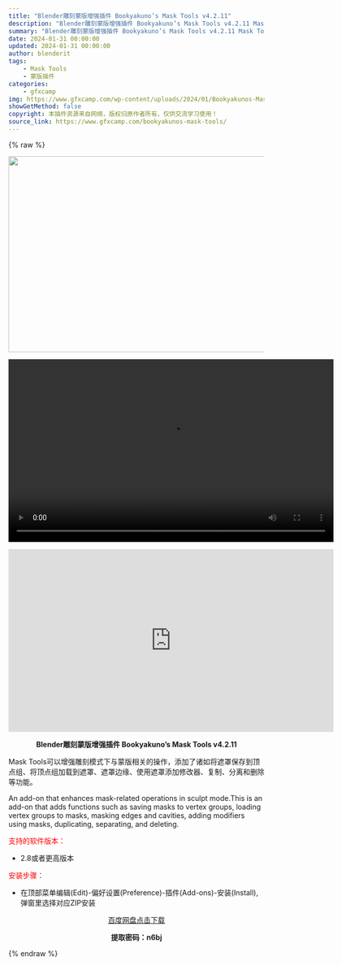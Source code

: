 ```yaml
---
title: "Blender雕刻蒙版增强插件 Bookyakuno’s Mask Tools v4.2.11"
description: "Blender雕刻蒙版增强插件 Bookyakuno’s Mask Tools v4.2.11 Mask Tools可以增强雕刻模式下与蒙版相关的操作，添加了诸如将遮罩保存到顶点组、将顶点组加载到遮罩..."
summary: "Blender雕刻蒙版增强插件 Bookyakuno’s Mask Tools v4.2.11 Mask Tools可以增强雕刻模式下与蒙版相关的操作，添加了诸如将遮罩保存到顶点组、将顶点组加载到遮罩..."
date: 2024-01-31 00:00:00
updated: 2024-01-31 00:00:00
author: blenderit
tags: 
    - Mask Tools
    - 蒙版插件
categories:
    - gfxcamp
img: https://www.gfxcamp.com/wp-content/uploads/2024/01/Bookyakunos-Mask-Tools-v4.2.11.jpg
showGetMethod: false
copyright: 本插件资源来自网络，版权归原作者所有，仅供交流学习使用！
source_link: https://www.gfxcamp.com/bookyakunos-mask-tools/
---
```


{% raw %}
<div><p><img decoding="async" class="aligncenter size-full wp-image-118223" src="https://www.gfxcamp.com/wp-content/uploads/2024/01/Bookyakunos-Mask-Tools-v4.2.11.jpg" data-src="https://www.gfxcamp.com/wp-content/uploads/2024/01/Bookyakunos-Mask-Tools-v4.2.11.jpg" alt="" width="640" height="386" data-srcset="https://www.gfxcamp.com/wp-content/uploads/2024/01/Bookyakunos-Mask-Tools-v4.2.11.jpg 640w, https://www.gfxcamp.com/wp-content/uploads/2024/01/Bookyakunos-Mask-Tools-v4.2.11-150x90.jpg 150w" data-sizes="(max-width: 640px) 100vw, 640px"><br>
</p><center><div style="width: 640px;" class="wp-video"><!--[if lt IE 9]><script>document.createElement('video');</script><![endif]-->
<video class="wp-video-shortcode" id="video-118222-1" width="640" height="360" preload="true" controls="controls"><source type="video/mp4" src="http://cloud.video.taobao.com/play/u/null/p/1/e/6/t/1/448516057052.mp4?_=1"></source><a href="http://cloud.video.taobao.com/play/u/null/p/1/e/6/t/1/448516057052.mp4">http://cloud.video.taobao.com/play/u/null/p/1/e/6/t/1/448516057052.mp4</a></video></div></center><p style="text-align: center;"><iframe loading="lazy" src="https://player.youku.com/embed/XNjM2NjIxMDI5Ng==" width="640" height="360" frameborder="0" allowfullscreen="allowfullscreen" data-mce-fragment="1"></iframe></p><p style="text-align: center;"><strong>Blender雕刻蒙版增强插件 Bookyakuno’s Mask Tools v4.2.11</strong></p><p>Mask Tools可以增强雕刻模式下与蒙版相关的操作，添加了诸如将遮罩保存到顶点组、将顶点组加载到遮罩、遮罩边缘、使用遮罩添加修改器、复制、分离和删除等功能。</p><p>An add-on that enhances mask-related operations in sculpt mode.This is an add-on that adds functions such as saving masks to vertex groups, loading vertex groups to masks, masking edges and cavities, adding modifiers using masks, duplicating, separating, and deleting.</p><p><span style="color: #ff0000;">支持的软件版本：</span></p><ul>
<li>2.8或者更高版本</li>
</ul><p style="text-align: left;"><span style="color: #ff0000;">安装步骤：</span></p><ul>
<li>在顶部菜单编辑(Edit)-偏好设置(Preference)-插件(Add-ons)-安装(Install),弹窗里选择对应ZIP安装</li>
</ul><p style="text-align: center;"><a class="maxbutton-3 maxbutton maxbutton-baidu" target="_blank" rel="noopener" href="https://pan.baidu.com/s/1CQby3tmPA6XfS3dE5FS9jQ?pwd=n6bj"><span class="mb-text">百度网盘点击下载</span></a></p><p style="text-align: center;"><strong>提取密码：n6bj</strong></p></div>
<div style="display: none">gfxcamp</div>
{% endraw %}